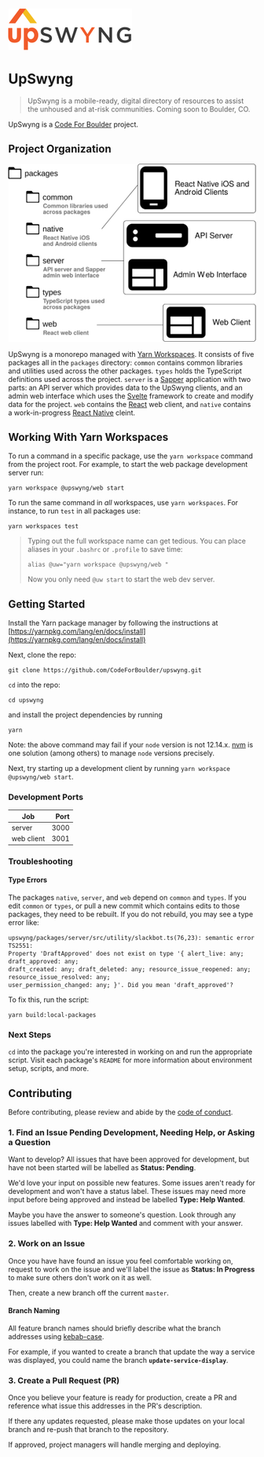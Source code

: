 ![UpSwyng Logo](./upswyng.svg)

# UpSwyng

> UpSwyng is a mobile-ready, digital directory of
> resources to assist the unhoused and at-risk communities.
> Coming soon to Boulder, CO.

UpSwyng is a [Code For Boulder](https://www.codeforboulder.org) project.

## Project Organization

![Project Organization Diagram](./upswyng-project-layout.svg)

UpSwyng is a monorepo managed with [Yarn Workspaces](https://classic.yarnpkg.com/en/docs/workspaces/). It consists of five
packages all in the `packages` directory: `common` contains common libraries and utilities used across the other packages.
`types` holds the TypeScript definitions used across the project. `server` is a [Sapper](https://sapper.svelte.dev/)
application with two parts: an API server which provides data to the UpSwyng clients, and an admin web interface which uses
the [Svelte](https://svelte.dev/) framework to create and modify data for the project. `web` contains the
[React](https://reactjs.org/) web client, and `native` contains a work-in-progress
[React Native](https://facebook.github.io/react-native/) cleint.

## Working With Yarn Workspaces

To run a command in a specific package, use the `yarn workspace` command from the project root.
For example, to start the web package development server run:

```console
yarn workspace @upswyng/web start
```

To run the same command in _all_ workspaces, use `yarn workspaces`. For instance, to run `test` in all packages use:

```console
yarn workspaces test
```

> Typing out the full workspace name can get tedious. You can place aliases in your `.bashrc`
> or `.profile` to save time:
>
> ```console
> alias @uw="yarn workspace @upswyng/web "
> ```
>
> Now you only need `@uw start` to start the web dev server.

## Getting Started

Install the Yarn package manager by following the instructions at
[https://yarnpkg.com/lang/en/docs/install](https://yarnpkg.com/lang/en/docs/install)

Next, clone the repo:

```
git clone https://github.com/CodeForBoulder/upswyng.git
```

`cd` into the repo:

```
cd upswyng
```

and install the project dependencies by running

```
yarn
```

Note: the above command may fail if your `node` version is not 12.14.x. [nvm](https://itnext.io/nvm-the-easiest-way-to-switch-node-js-environments-on-your-machine-in-a-flash-17babb7d5f1b#d594) is one solution
(among others) to manage `node` versions precisely.

Next, try starting up a development client by running `yarn workspace @upswyng/web start`.

### Development Ports

| Job        | Port |
| ---------- | ---: |
| server     | 3000 |
| web client | 3001 |

### Troubleshooting

#### Type Errors

The packages `native`, `server`, and `web` depend on `common` and `types`. If you edit
`common` or `types`, or pull a new commit which contains edits to those packages, they need to be rebuilt.
If you do not rebuild, you may see a type error like:

```
upswyng/packages/server/src/utility/slackbot.ts(76,23): semantic error TS2551:
Property 'DraftApproved' does not exist on type '{ alert_live: any; draft_approved: any;
draft_created: any; draft_deleted: any; resource_issue_reopened: any; resource_issue_resolved: any;
user_permission_changed: any; }'. Did you mean 'draft_approved'?
```

To fix this, run the script:

```
yarn build:local-packages
```

### Next Steps

`cd` into the package you're interested in working on and run the appropriate script. Visit each package's `README` for more
information about environment setup, scripts, and more.

## Contributing

Before contributing, please review and abide by the [code of conduct](CODE_OF_CONDUCT.md).

### 1. Find an Issue Pending Development, Needing Help, or Asking a Question

Want to develop? All issues that have been approved for development, but have not been started will be labelled
as **Status: Pending**.

We'd love your input on possible new features. Some issues aren't ready for development and won't have a status label.
These issues may need more input before being approved and instead be labelled **Type: Help Wanted**.

Maybe you have the answer to someone's question. Look through any issues labelled with **Type: Help Wanted** and comment with your answer.

### 2. Work on an Issue

Once you have have found an issue you feel comfortable working on, request to work on the issue and we'll label the issue
as **Status: In Progress** to make sure others don't work on it as well.

Then, create a new branch off the current `master`.

#### Branch Naming

All feature branch names should briefly describe what the branch addresses using
[kebab-case](https://en.wikipedia.org/wiki/Letter_case#Special_case_styles).

For example, if you wanted to create a branch that update the way a service was displayed, you could name the
branch **`update-service-display`**.

### 3. Create a Pull Request (PR)

Once you believe your feature is ready for production, create a PR and reference what issue this addresses in the PR's
description.

If there any updates requested, please make those updates on your local branch and re-push that branch to the repository.

If approved, project managers will handle merging and deploying.
